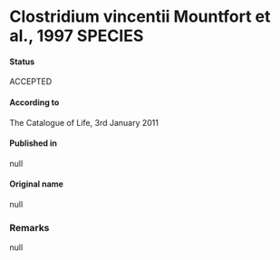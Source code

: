 Clostridium vincentii Mountfort et al., 1997 SPECIES
=======

#### Status
ACCEPTED

#### According to
The Catalogue of Life, 3rd January 2011

#### Published in
null

#### Original name
null

### Remarks
null